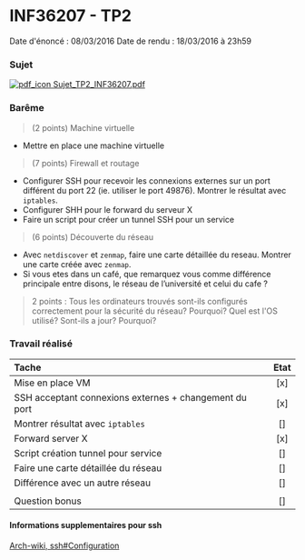 INF36207 - TP2
===============

Date d'énoncé : 08/03/2016
Date de rendu : 18/03/2016 à 23h59

### Sujet

[![pdf_icon](http://www.chambery-tourisme.com/wp-content/uploads/cache//noeStarter/images/50__50__auto__~wp-content~themes~chambery~images~icons~pdf.png) Sujet_TP2_INF36207.pdf](./sujet.pdf)

### Barême
> (2 points) Machine virtuelle

* Mettre en place une machine virtuelle

> (7 points) Firewall et routage

* Configurer SSH pour recevoir les connexions externes sur un port différent du port 22 (ie. utiliser le port 49876). Montrer le résultat avec `iptables`.
* Configurer SHH pour le forward du serveur X
* Faire un script pour créer un tunnel SSH pour un service

> (6 points) Découverte du réseau

* Avec `netdiscover` et `zenmap`, faire une carte détaillée du reseau. Montrer une carte créée avec `zenmap`.
* Si vous etes dans un café, que remarquez vous comme différence principale entre
disons, le réseau de l’université et celui du cafe ?

> 2 points : Tous les ordinateurs trouvés sont-ils configurés correctement pour la sécurité du réseau? Pourquoi? Quel est l'OS utilisé? Sont-ils a jour? Pourquoi?

### Travail réalisé

| Tache | Etat |
| :--- | :---: |
| Mise en place VM | [x] |
| SSH acceptant connexions externes + changement du port | [x] |
| Montrer résultat avec `iptables` | [] |
| Forward server X | [x] |
| Script création tunnel pour service | [] |
| Faire une carte détaillée du réseau | [] |
| Différence avec un autre réseau | [] |
| | |
| Question bonus | [] |

#### Informations supplementaires pour ssh
[Arch-wiki, ssh#Configuration](https://wiki.archlinux.org/index.php/Secure_Shell#Configuration)
